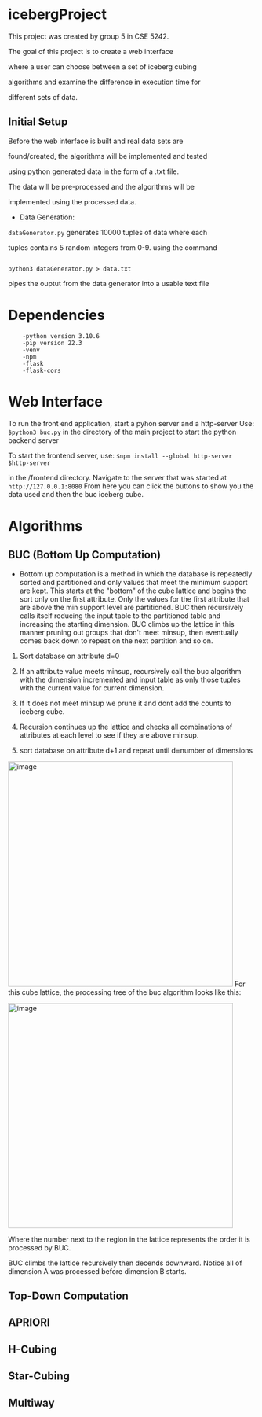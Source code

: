 
# icebergProject

  

This project was created by group 5 in CSE 5242.

The goal of this project is to create a web interface

where a user can choose between a set of iceberg cubing

algorithms and examine the difference in execution time for

different sets of data.

  

## Initial Setup

  

Before the web interface is built and real data sets are

found/created, the algorithms will be implemented and tested

using python generated data in the form of a .txt file.

The data will be pre-processed and the algorithms will be

implemented using the processed data.

  

- Data Generation:

`dataGenerator.py` generates 10000 tuples of data where each

tuples contains 5 random integers from 0-9. using the command

```

python3 dataGenerator.py > data.txt

```

pipes the ouptut from the data generator into a usable text file


# Dependencies 
        -python version 3.10.6
        -pip version 22.3
        -venv
        -npm 
        -flask
        -flask-cors
    

# Web Interface

To run the front end application, start a pyhon server and a http-server 
Use:
    ```$python3 buc.py``` 
in the directory of the main project to start the python backend server 

To start the frontend server, use: 
    ```$npm install --global http-server
       $http-server``` 

in the /frontend directory. Navigate to the server that was started at 
    `http://127.0.0.1:8080`
From here you can click the buttons to show you the data used and then the buc iceberg cube. 

# Algorithms

## BUC (Bottom Up Computation)

- Bottom up computation is a method in which the database is repeatedly sorted and partitioned and only values that meet the minimum support are kept. This starts at the "bottom" of the cube lattice and begins the sort only on the first attribute. Only the values for the first attribute that are above the min support level are partitioned. BUC then recursively calls itself reducing the input table to the partitioned table and increasing the starting dimension. BUC climbs up the lattice in this manner pruning out groups that don't meet minsup, then eventually comes back down to repeat on the next partition and so on. 

  

1. Sort database on attribute d=0

2. If an attribute value meets minsup, recursively call the buc algorithm with the dimension incremented and input table as only those tuples with the current value for current dimension.

3. If it does not meet minsup we prune it and dont add the counts to iceberg cube.

4. Recursion continues up the lattice and checks all combinations of attributes at each level to see if they are above minsup.

5. sort database on attribute d+1 and repeat until d=number of dimensions

  


<img width="458" alt="image" src="https://user-images.githubusercontent.com/63930496/197000331-6d14ecf9-54b7-4ba5-91b2-aadec6bb0bcd.png" width="800">
For this cube lattice, the processing tree of the buc algorithm looks like this:

<img width="458" alt="image" src="https://user-images.githubusercontent.com/63930496/197291959-e3b5ee17-c59c-49d8-abd0-84daad4979cd.png
" width="800">

Where the number next to the region in the lattice represents the order it is processed by BUC.

BUC climbs the lattice recursively then decends downward. Notice all of dimension A was processed before dimension B starts. 

  

## Top-Down Computation

## APRIORI

## H-Cubing

## Star-Cubing

## Multiway